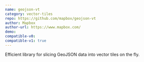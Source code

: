 ```yaml
---
name: geojson-vt
category: vector-tiles
repo: https://github.com/mapbox/geojson-vt
author: Mapbox
author-url: https://www.mapbox.com/
demo: 
compatible-v0:
compatible-v1: true
---
```


Efficient library for slicing GeoJSON data into vector tiles on the fly.
